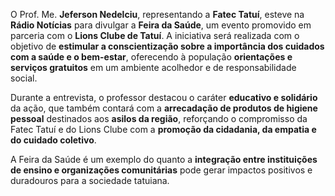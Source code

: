 O Prof. Me. **Jeferson Nedelciu**, representando a **Fatec Tatuí**, esteve na **Rádio Notícias** para divulgar a **Feira da Saúde**, um evento promovido em parceria com o **Lions Clube de Tatuí**. A iniciativa será realizada com o objetivo de **estimular a conscientização sobre a importância dos cuidados com a saúde e o bem-estar**, oferecendo à população **orientações e serviços gratuitos** em um ambiente acolhedor e de responsabilidade social.

Durante a entrevista, o professor destacou o caráter **educativo e solidário** da ação, que também contará com a **arrecadação de produtos de higiene pessoal** destinados aos **asilos da região**, reforçando o compromisso da Fatec Tatuí e do Lions Clube com a **promoção da cidadania, da empatia e do cuidado coletivo**.

A Feira da Saúde é um exemplo do quanto a **integração entre instituições de ensino e organizações comunitárias** pode gerar impactos positivos e duradouros para a sociedade tatuiana.
